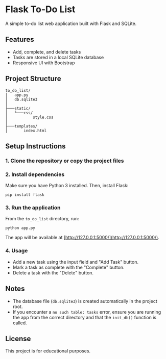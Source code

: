 # Flask To-Do List

A simple to-do list web application built with Flask and SQLite.

## Features
- Add, complete, and delete tasks
- Tasks are stored in a local SQLite database
- Responsive UI with Bootstrap

## Project Structure
```
to_do_list/
│   app.py
│   db.sqlite3
│
├───static/
│   └───css/
│           style.css
│
├───templates/
│       index.html
```

## Setup Instructions

### 1. Clone the repository or copy the project files

### 2. Install dependencies
Make sure you have Python 3 installed. Then, install Flask:

```
pip install flask
```

### 3. Run the application

From the `to_do_list` directory, run:

```
python app.py
```

The app will be available at [http://127.0.0.1:5000/](http://127.0.0.1:5000/).

### 4. Usage
- Add a new task using the input field and "Add Task" button.
- Mark a task as complete with the "Complete" button.
- Delete a task with the "Delete" button.

## Notes
- The database file (`db.sqlite3`) is created automatically in the project root.
- If you encounter a `no such table: tasks` error, ensure you are running the app from the correct directory and that the `init_db()` function is called.

## License
This project is for educational purposes.
